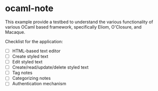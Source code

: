 ocaml-note
==========

This example provide a testbed to understand the various functionality of
various OCaml based framework, specifically Eliom, O'Closure, and Macaque.

Checklist for the application:
- [ ] HTML-based text editor
- [ ] Create styled text
- [ ] Edit styled text
- [ ] Create/read/update/delete styled text
- [ ] Tag notes
- [ ] Categorizing notes
- [ ] Authentication mechanism
